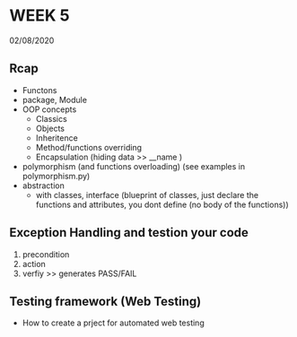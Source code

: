 # WEEK 5
02/08/2020

## Rcap
- Functons 
- package, Module
- OOP concepts 
    - Classics
    - Objects
    - Inheritence 
    - Method/functions overriding 
    - Encapsulation (hiding data >> __name )
- polymorphism (and functions overloading)
    (see examples in polymorphism.py)
- abstraction 
    - with classes, interface (blueprint of classes, just declare the functions and 
    attributes, you dont define (no body of the functions))

## Exception Handling and testion your code  
1. precondition
2. action
3. verfiy >> generates PASS/FAIL




## Testing framework (Web Testing)
- How to create a prject for automated web testing 

